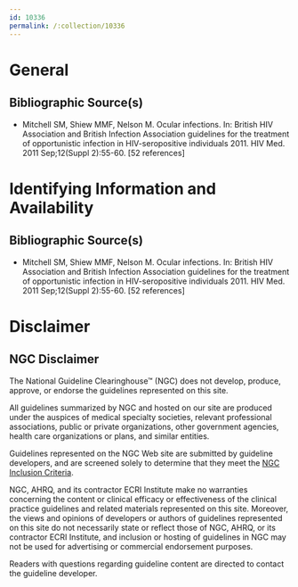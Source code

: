 ```yaml
---
id: 10336
permalink: /:collection/10336
---
```


# General

## Bibliographic Source(s)

- Mitchell SM, Shiew MMF, Nelson M. Ocular infections. In: British HIV Association and British Infection Association guidelines for the treatment of opportunistic infection in HIV-seropositive individuals 2011. HIV Med. 2011 Sep;12(Suppl 2):55-60. [52 references]

# Identifying Information and Availability

## Bibliographic Source(s)

- Mitchell SM, Shiew MMF, Nelson M. Ocular infections. In: British HIV Association and British Infection Association guidelines for the treatment of opportunistic infection in HIV-seropositive individuals 2011. HIV Med. 2011 Sep;12(Suppl 2):55-60. [52 references]

# Disclaimer

## NGC Disclaimer

The National Guideline Clearinghouse™ (NGC) does not develop, produce, approve, or endorse the guidelines represented on this site.

All guidelines summarized by NGC and hosted on our site are produced under the auspices of medical specialty societies, relevant professional associations, public or private organizations, other government agencies, health care organizations or plans, and similar entities.

Guidelines represented on the NGC Web site are submitted by guideline developers, and are screened solely to determine that they meet the [NGC Inclusion Criteria](/help-and-about/summaries/inclusion-criteria).

NGC, AHRQ, and its contractor ECRI Institute make no warranties concerning the content or clinical efficacy or effectiveness of the clinical practice guidelines and related materials represented on this site. Moreover, the views and opinions of developers or authors of guidelines represented on this site do not necessarily state or reflect those of NGC, AHRQ, or its contractor ECRI Institute, and inclusion or hosting of guidelines in NGC may not be used for advertising or commercial endorsement purposes.

Readers with questions regarding guideline content are directed to contact the guideline developer.


